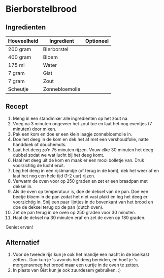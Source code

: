 # Bierborstelbrood

## Ingredienten

| Hoeveelheid | Ingredient     | Optioneel |
| ----------- | -------------- | --------- |
| 200 gram    | Bierborstel    |           |
| 400 gram    | Bloem          |           |
| 175 ml      | Water          |           |
| 7 gram      | Gist           |           |
| 7 gram      | Zout           |           |
| Scheutje    | Zonnebloemolie |           |

## Recept

1. Meng in een standmixer alle ingredienten op het zout na.
1. Voeg na 3 minuten ongeveer het zout toe en laat het nog eventjes (7 minuten) door mixen.
1. Pak een kom en doe er een klein laagje zonnebloemolie in.
1. Doe het deeg in de kom en dek het af met een vershoudfolie, natte handdoek of douchemuts.
1. Laat het deeg zo’n 75 minuten rijzen. Vouw elke 30 minuten het deeg dubbel zodat we wat lucht bij het deeg komt.
1. Haal het deeg uit de kom en maak er een mooi bolletje van. Druk voorzichtig de lucht eruit.
1. Leg het deeg in een rijstmandje (of terug in de kom), dek het weer af en laat het nog een hele tijd (1-2 uur) rijzen.
1. Verwarm de oven voor op 250 graden en zet er een braadpan met deksel in.
1. Als de oven op temperatuur is, doe de deksel van de pan. Doe een beetje bloem in de pan zodat het niet vast plakt en leg het deeg er voorzichtig in. Snij een paar lijntjes in de bovenkant van het brood en doe de deksel terug op de pan (dutch oven).
1. Zet de pan terug in de oven op 250 graden voor 30 minuten.
1. Haal de deksel na 30 minuten eraf en zet de oven op 180 graden.

Geniet ervan!

## Alternatief

1. Voor de tweede rijs kun je ook het mandje een nacht in de koelkast zetten.. Dan kun je 's avonds het deeg bereiden, en hoef je 's morgensvroeg het brood maar een uurtje in de oven te zetten.
1. In plaats van Gist kun je ook zuurdesem gebruiken. :)
